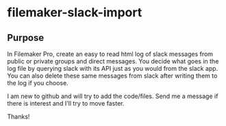 # filemaker-slack-import

## Purpose
In Filemaker Pro, create an easy to read html log of slack messages from public or private groups and direct messages.
You decide what goes in the log file by querying slack with its API just as you would from the slack app.
You can also delete these same messages from slack after writing them to the log if you choose.

I am new to github and will try to add the code/files.  Send me a message if there is interest and I'll try to move faster.

Thanks!
